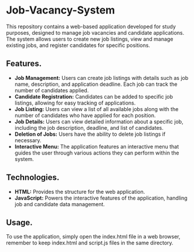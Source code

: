 # Job-Vacancy-System
This repository contains a web-based application developed for study purposes, designed to manage job vacancies and candidate applications. The system allows users to create new job listings, view and manage existing jobs, and register candidates for specific positions.
## Features.
- **Job Management:** Users can create job listings with details such as job name, description, and application deadline. Each job can track the number of candidates applied.
- **Candidate Registration:** Candidates can be added to specific job listings, allowing for easy tracking of applications.
- **Job Listing:** Users can view a list of all available jobs along with the number of candidates who have applied for each position.
- **Job Details:** Users can view detailed information about a specific job, including the job description, deadline, and list of candidates.
- **Deletion of Jobs:** Users have the ability to delete job listings if necessary.
- **Interactive Menu:** The application features an interactive menu that guides the user through various actions they can perform within the system.
## Technologies.
- **HTML:** Provides the structure for the web application.
- **JavaScript:** Powers the interactive features of the application, handling job and candidate data management.
## Usage.
To use the application, simply open the index.html file in a web browser, remember to keep index.html and script.js files in the same directory.
